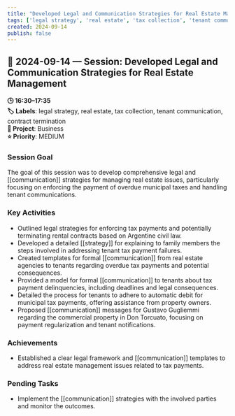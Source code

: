 ```yaml
---
title: "Developed Legal and Communication Strategies for Real Estate Management"
tags: ['legal strategy', 'real estate', 'tax collection', 'tenant communication', 'contract termination']
created: 2024-09-14
publish: false
---
```


## 📅 2024-09-14 — Session: Developed Legal and Communication Strategies for Real Estate Management

**🕒 16:30–17:35**  
**🏷️ Labels**: legal strategy, real estate, tax collection, tenant communication, contract termination  
**📂 Project**: Business  
**⭐ Priority**: MEDIUM  


### Session Goal
The goal of this session was to develop comprehensive legal and [[communication]] strategies for managing real estate issues, particularly focusing on enforcing the payment of overdue municipal taxes and handling tenant communications.

### Key Activities
- Outlined legal strategies for enforcing tax payments and potentially terminating rental contracts based on Argentine civil law.
- Developed a detailed [[strategy]] for explaining to family members the steps involved in addressing tenant tax payment failures.
- Created templates for formal [[communication]] from real estate agencies to tenants regarding overdue tax payments and potential consequences.
- Provided a model for formal [[communication]] to tenants about tax payment delinquencies, including deadlines and legal consequences.
- Detailed the process for tenants to adhere to automatic debit for municipal tax payments, offering assistance from property owners.
- Proposed [[communication]] messages for Gustavo Gugliemmi regarding the commercial property in Don Torcuato, focusing on payment regularization and tenant notifications.

### Achievements
- Established a clear legal framework and [[communication]] templates to address real estate management issues related to tax payments.

### Pending Tasks
- Implement the [[communication]] strategies with the involved parties and monitor the outcomes.
